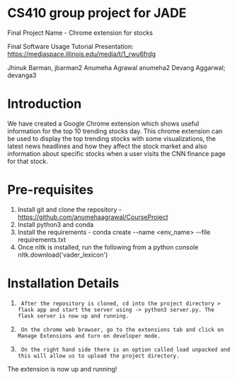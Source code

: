 # CS410 group project for JADE
Final 
Project Name - Chrome extension for stocks

Final Software Usage Tutorial Presentation: https://mediaspace.illinois.edu/media/t/1_rwu6frdg

Jhinuk Barman, jbarman2
Anumeha Agrawal  anumeha2
Devang Aggarwal; devanga3

# Introduction										
We have created a Google Chrome extension which shows useful information for the top 10 trending stocks day.  This chrome extension can be used to display the top trending stocks with some visualizations, the latest news headlines and how they affect the stock market and also information about specific stocks when a user visits the CNN finance page for that stock.

# Pre-requisites
1. Install git and clone the repository - https://github.com/anumehaagrawal/CourseProject
2. Install python3 and conda
3. Install the requirements - conda create --name <env_name> --file requirements.txt
4. Once nltk is installed,  run the following from a python console nltk.download('vader_lexicon')


# Installation Details
1.      After the repository is cloned, cd into the project directory > flask app and start the server using -> python3 server.py. The flask server is now up and running.
2.      On the chrome web browser, go to the extensions tab and click on Manage Extensions and turn on developer mode.
3.      On the right hand side there is an option called load unpacked and this will allow us to upload the project directory. 
The extension is now up and running!
